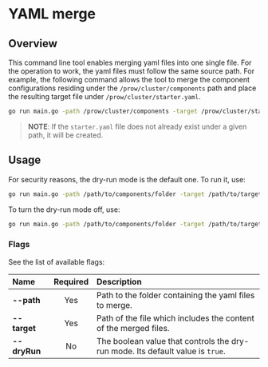 # YAML merge

## Overview

This command line tool enables merging yaml files into one single file. For the operation to work, the yaml files must follow the same source path. 
For example, the following command allows the tool to merge the component configurations residing under the `/prow/cluster/components` path and place the resulting target file under `/prow/cluster/starter.yaml`. 
```bash
go run main.go -path /prow/cluster/components -target /prow/cluster/starter.yaml
```

>**NOTE**:  If the `starter.yaml` file does not already exist under a given path, it will be created.

## Usage

For security reasons, the dry-run mode is the default one.
To run it, use:
```bash
go run main.go -path /path/to/components/folder -target /path/to/target/file
```

To turn the dry-run mode off, use:
```bash
go run main.go -path /path/to/components/folder -target /path/to/target/file -dryRun=false
```

### Flags

See the list of available flags:

| Name                      | Required | Description                                                                                          |
| :------------------------ | :------: | :--------------------------------------------------------------------------------------------------- |
| **--path**                |   Yes    | Path to the folder containing the yaml files to merge.
| **--target**              |   Yes    | Path of the file which includes the content of the merged files.
| **--dryRun**              |    No    | The boolean value that controls the dry-run mode. Its default value is `true`.


